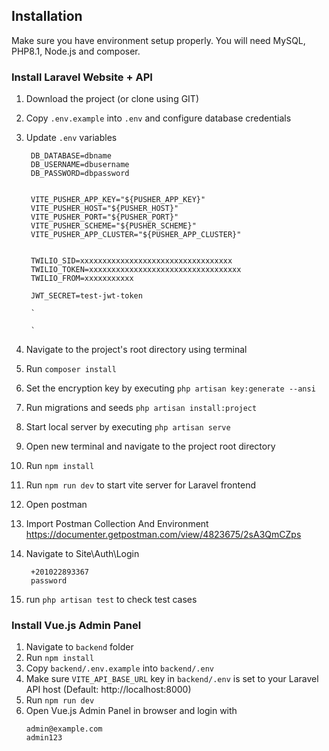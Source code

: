 
## Installation 
Make sure you have environment setup properly. You will need MySQL, PHP8.1, Node.js and composer.

### Install Laravel Website + API
1. Download the project (or clone using GIT)
2. Copy `.env.example` into `.env` and configure database credentials 
3. Update `.env` variables 

        DB_DATABASE=dbname
        DB_USERNAME=dbusername
        DB_PASSWORD=dbpassword


        VITE_PUSHER_APP_KEY="${PUSHER_APP_KEY}"
        VITE_PUSHER_HOST="${PUSHER_HOST}"
        VITE_PUSHER_PORT="${PUSHER_PORT}"
        VITE_PUSHER_SCHEME="${PUSHER_SCHEME}"
        VITE_PUSHER_APP_CLUSTER="${PUSHER_APP_CLUSTER}"


        TWILIO_SID=xxxxxxxxxxxxxxxxxxxxxxxxxxxxxxxxxx
        TWILIO_TOKEN=xxxxxxxxxxxxxxxxxxxxxxxxxxxxxxxxxx
        TWILIO_FROM=xxxxxxxxxxx

        JWT_SECRET=test-jwt-token

        `

        `
4. Navigate to the project's root directory using terminal
5. Run `composer install`
6. Set the encryption key by executing `php artisan key:generate --ansi`
7. Run migrations and seeds `php artisan install:project`
8. Start local server by executing `php artisan serve`
9. Open new terminal and navigate to the project root directory
10. Run `npm install`
11. Run `npm run dev` to start vite server for Laravel frontend
12. Open postman
13. Import Postman Collection And Environment  https://documenter.getpostman.com/view/4823675/2sA3QmCZps
14. Navigate to Site\Auth\Login
    ```
     +201022893367
     password
    ```
15. run `php artisan test` to check test cases


### Install Vue.js Admin Panel
1. Navigate to `backend` folder
2. Run `npm install`
3. Copy `backend/.env.example` into `backend/.env`
4. Make sure `VITE_API_BASE_URL` key in `backend/.env` is set to your Laravel API host (Default: http://localhost:8000)
5. Run `npm run dev`
6. Open Vue.js Admin Panel in browser and login with
    ```
    admin@example.com
    admin123
    ```
